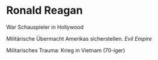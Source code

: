 # Ronald Reagan

War Schauspieler in Hollywood

Militärische Übermacht Amerikas sicherstellen.
*Evil Empire*

Militarisches Trauma: Krieg in Vietnam (70-iger)
